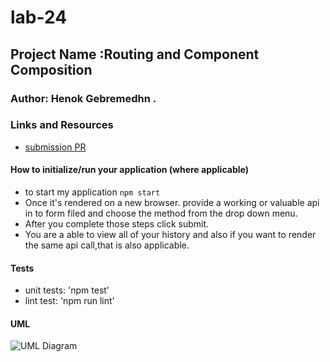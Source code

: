 # lab-24

## Project Name :Routing and Component Composition

### Author: Henok Gebremedhn .

### Links and Resources

- [submission PR]()


#### How to initialize/run your application (where applicable)

- to start my application `npm start` 
- Once it's rendered on a new browser. provide a working or valuable api in to form filed and choose the method from the drop down menu.
- After you complete those steps click submit.
- You are a able to view all of your history and also if you want to render the same api call,that is also applicable. 

#### Tests

- unit tests: 'npm test'
- lint test: 'npm run lint'

#### UML

![UML Diagram]()